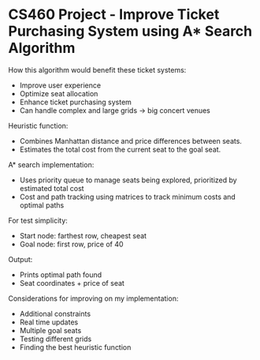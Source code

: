 # CS460 Project - Improve Ticket Purchasing System using A* Search Algorithm

How this algorithm would benefit these ticket systems:
- Improve user experience
- Optimize seat allocation
- Enhance ticket purchasing system 
- Can handle complex and large grids -> big concert venues

Heuristic function:

- Combines Manhattan distance and price differences between seats.
- Estimates the total cost from the current seat to the goal seat.

A* search implementation:

- Uses priority queue to manage seats being explored, prioritized by estimated total cost 
- Cost and path tracking using matrices to track minimum costs and optimal paths


For test simplicity:

- Start node: farthest row, cheapest seat
- Goal node: first row, price of 40

Output:
- Prints optimal path found 
- Seat coordinates + price of seat

Considerations for improving on my implementation:

- Additional constraints
- Real time updates
- Multiple goal seats 
- Testing different grids
- Finding the best heuristic function 
